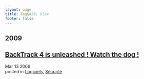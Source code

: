 ```yaml
---
layout: page
title: Tag&#58; Slax
footer: false
---
```


<div id="blog-archives" class="category">
<h2>2009</h2>

<article>
<h1><a href="/2009/03/13/backtrack-4-is-unleashed-watch-the-dog/index.html">BackTrack 4 is unleashed ! Watch the dog !</a></h1>
<time datetime="2009-03-13T00:00:00-06:00" pubdate><span class='month'>Mar</span> <span class='day'>13</span> <span class='year'>2009</span></time>
<footer>
<span class="categories">posted in 
<a href='/categories/logiciels/'>Logiciels</a>, <a href='/categories/sécurité/'>Sécurité</a></span>
</footer>
</article>
</div>
